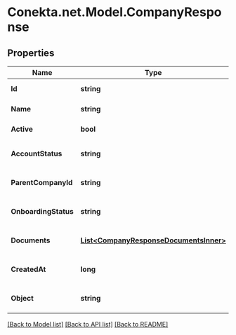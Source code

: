 # Conekta.net.Model.CompanyResponse

## Properties

Name | Type | Description | Notes
------------ | ------------- | ------------- | -------------
**Id** | **string** | The unique identifier for the company. | 
**Name** | **string** | The name of the company. | 
**Active** | **bool** | Indicates if the company is active. | 
**AccountStatus** | **string** | The current status of the company&#39;s account. | 
**ParentCompanyId** | **string** | The identifier of the parent company, if any. | [optional] 
**OnboardingStatus** | **string** | The current status of the company&#39;s onboarding process. | 
**Documents** | [**List&lt;CompanyResponseDocumentsInner&gt;**](CompanyResponseDocumentsInner.md) | A list of documents related to the company. | 
**CreatedAt** | **long** | Timestamp of when the company was created. | 
**Object** | **string** | The type of object, typically \&quot;company\&quot;. | 

[[Back to Model list]](../README.md#documentation-for-models) [[Back to API list]](../README.md#documentation-for-api-endpoints) [[Back to README]](../README.md)

